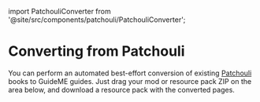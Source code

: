 
import PatchouliConverter from '@site/src/components/patchouli/PatchouliConverter';

# Converting from Patchouli

You can perform an automated best-effort conversion of existing [Patchouli](https://vazkiimods.github.io/Patchouli/) books 
to GuideME guides. Just drag your mod or resource pack ZIP on the area below, and download a resource pack with the converted
pages.

<PatchouliConverter />
